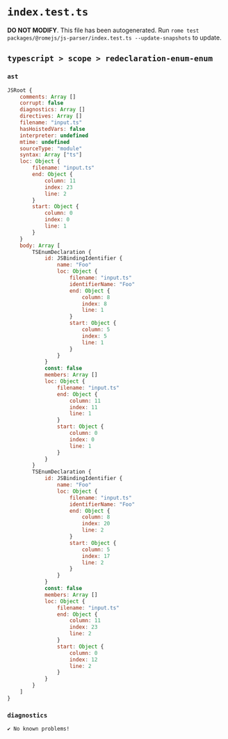 # `index.test.ts`

**DO NOT MODIFY**. This file has been autogenerated. Run `rome test packages/@romejs/js-parser/index.test.ts --update-snapshots` to update.

## `typescript > scope > redeclaration-enum-enum`

### `ast`

```javascript
JSRoot {
	comments: Array []
	corrupt: false
	diagnostics: Array []
	directives: Array []
	filename: "input.ts"
	hasHoistedVars: false
	interpreter: undefined
	mtime: undefined
	sourceType: "module"
	syntax: Array ["ts"]
	loc: Object {
		filename: "input.ts"
		end: Object {
			column: 11
			index: 23
			line: 2
		}
		start: Object {
			column: 0
			index: 0
			line: 1
		}
	}
	body: Array [
		TSEnumDeclaration {
			id: JSBindingIdentifier {
				name: "Foo"
				loc: Object {
					filename: "input.ts"
					identifierName: "Foo"
					end: Object {
						column: 8
						index: 8
						line: 1
					}
					start: Object {
						column: 5
						index: 5
						line: 1
					}
				}
			}
			const: false
			members: Array []
			loc: Object {
				filename: "input.ts"
				end: Object {
					column: 11
					index: 11
					line: 1
				}
				start: Object {
					column: 0
					index: 0
					line: 1
				}
			}
		}
		TSEnumDeclaration {
			id: JSBindingIdentifier {
				name: "Foo"
				loc: Object {
					filename: "input.ts"
					identifierName: "Foo"
					end: Object {
						column: 8
						index: 20
						line: 2
					}
					start: Object {
						column: 5
						index: 17
						line: 2
					}
				}
			}
			const: false
			members: Array []
			loc: Object {
				filename: "input.ts"
				end: Object {
					column: 11
					index: 23
					line: 2
				}
				start: Object {
					column: 0
					index: 12
					line: 2
				}
			}
		}
	]
}
```

### `diagnostics`

```
✔ No known problems!

```
